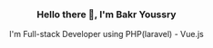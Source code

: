 <h3 align="center">Hello there 👋, I'm Bakr Youssry</h3>
<p align="center">I'm Full-stack Developer using PHP(laravel) - Vue.js</p>
<br/><br/><br/><br/>

